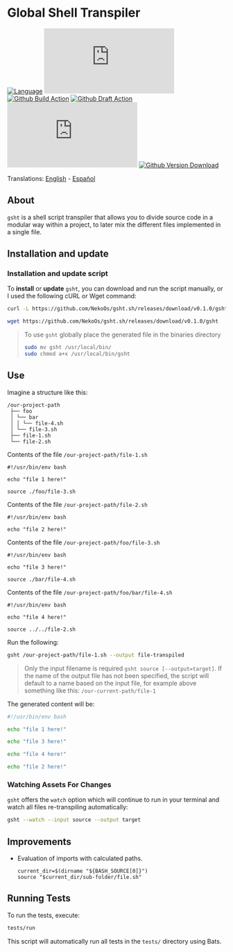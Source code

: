 # Global Shell Transpiler

[![Language](https://img.shields.io/badge/Made%20with-Bash-1f425f.svg)](https://www.gnu.org/software/bash/)
[![GitHub Release](https://img.shields.io/github/release/NekoOs/gsht.sh)](https://gitHub.com/NekoOs/gsht.sh/releases/latest)
[![Github Build Action](https://github.com/NekoOs/gsht.sh/actions/workflows/tags.yml/badge.svg)](https://github.com/NekoOs/gsht.sh/actions/workflows/tags.yml)
[![Github Draft Action](https://github.com/NekoOs/gsht.sh/actions/workflows/draft.yml/badge.svg)](https://github.com/NekoOs/gsht.sh/actions/workflows/draft.yml)
[![Github Issues](https://img.shields.io/github/issues/NekoOs/gsht.sh)](https://github.com/NekoOs/gsht.sh/issues)
[![Github Version Download](https://img.shields.io/github/downloads/NekoOs/gsht.sh/total)](https://github.com/NekoOs/gsht.sh/releases)

Translations: [English](README.md) - [Español](README.es_ES.md)

## About

`gsht` is a shell script transpiler that allows you to divide source code in a modular way within a project,
to later mix the different files implemented in a single file.

## Installation and update

### Installation and update script

To **install** or **update** `gsht`, you can download and run the script manually, or I used the following cURL or Wget 
command:

```bash
curl -L https://github.com/NekoOs/gsht.sh/releases/download/v0.1.0/gsht > gsht
```

```bash
wget https://github.com/NekoOs/gsht.sh/releases/download/v0.1.0/gsht
```

> To use `gsht` globally place the generated file in the binaries directory
> ```bash
> sudo mv gsht /usr/local/bin/
> sudo chmod a+x /usr/local/bin/gsht
> ```

## Use

Imagine a structure like this:

```text
/our-project-path
 ├── foo
 │ └── bar
 │ │ └── file-4.sh
 │ └── file-3.sh
 ├── file-1.sh
 └── file-2.sh
```

Contents of the file `/our-project-path/file-1.sh`

```
#!/usr/bin/env bash

echo "file 1 here!"

source ./foo/file-3.sh
```

Contents of the file `/our-project-path/file-2.sh`

```
#!/usr/bin/env bash

echo "file 2 here!"
```

Contents of the file `/our-project-path/foo/file-3.sh`

```
#!/usr/bin/env bash

echo "file 3 here!"

source ./bar/file-4.sh
```

Contents of the file `/our-project-path/foo/bar/file-4.sh`

```
#!/usr/bin/env bash

echo "file 4 here!"

source ../../file-2.sh
```

Run the following:

```bash
gsht /our-project-path/file-1.sh --output file-transpiled
```

> Only the input filename is required `gsht source [--output=target]`.
> If the name of the output file has not been specified, the script will default to a name based on the
> input file, for example above something like this: `/our-current-path/file-1`

The generated content will be:

```bash
#!/usr/bin/env bash

echo "file 1 here!"

echo "file 3 here!"

echo "file 4 here!"

echo "file 2 here!"
```

### Watching Assets For Changes

`gsht` offers the `watch` option which will continue to run in your terminal and watch all files re-transpiling 
automatically:

```bash
gsht --watch --input source --output target
```

## Improvements

- Evaluation of imports with calculated paths.
  ```
  current_dir=$(dirname "${BASH_SOURCE[0]}")
  source "$current_dir/sub-folder/file.sh"
  ```

## Running Tests

To run the tests, execute:

```bash
tests/run
```

This script will automatically run all tests in the `tests/` directory using Bats.

[1]: https://github.com/NekoOs/gsht.sh

